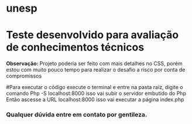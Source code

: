# unesp
<h1> Teste desenvolvido para avaliação de conhecimentos técnicos</h1>

<p><b>Observação:</b> Projeto poderia ser feito com mais detalhes no CSS, porém estou com muito pouco tempo para realizar o desafio a risco por conta de compromissos</p>

#Para executar o código execute o terminal e entre na pasta raiz, digite o comando Php -S localhost:8000 isso vai subir o servidor embutido do Php
Então ascesse a URL localhost:8000 isso vai executar a página index.php

<h3>Qualquer dúvida entre em contato por gentileza.</h3>
